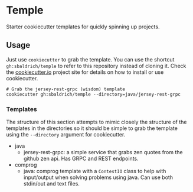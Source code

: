 # Temple

Starter cookiecutter templates for quickly spinning up projects.

## Usage

Just use `cookiecutter` to grab the template. You can use the shortcut `gh:sbaldrich/temple` to refer to this repository instead of cloning it.
Check the [cookiecutter.io](https://cookiecutter.readthedocs.io/) project site for details on how to install or use cookiecutter.

```
# Grab the jersey-rest-grpc (wisdom) template
cookiecutter gh:sbaldrich/temple --directory=java/jersey-rest-grpc
```

### Templates

The structure of this section attempts to mimic closely the structure of the templates in the directories so it should be simple to grab the template using the `--directory` argument for cookiecutter.

* java
  * jersey-rest-grpc: a simple service that grabs zen quotes from the github zen api. Has GRPC and REST endpoints.
* comprog
  * java: comprog template with a `ContestIO` class to help with input/output when solving problems using java. Can use both stdin/out and text files.